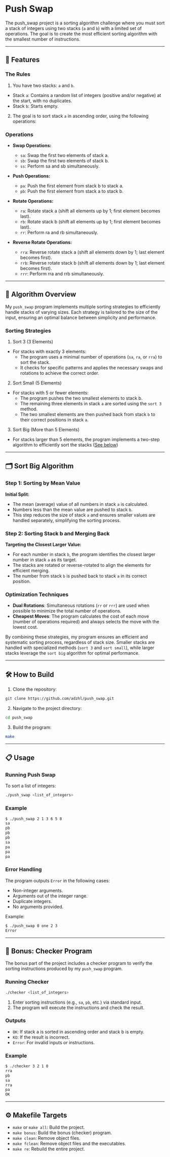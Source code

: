 # Push Swap
The push_swap project is a sorting algorithm challenge where you must sort a stack of integers using two stacks (`a` and `b`) with a limited set of operations. The goal is to create the most efficient sorting algorithm with the smallest number of instructions.

---

## 🚀 Features

### The Rules
1. You have two stacks: `a` and `b`.
  - Stack `a`: Contains a random list of integers (positive and/or negative) at the start, with no duplicates.
- Stack `b`: Starts empty.
2. The goal is to sort stack `a` in ascending order, using the following operations:

### Operations
- **Swap Operations:**

    - `sa`: Swap the first two elements of stack a.
    - `sb`: Swap the first two elements of stack b.
    - `ss`: Perform sa and sb simultaneously.

- **Push Operations:**

    - `pa`: Push the first element from stack b to stack a.
    - `pb`: Push the first element from stack a to stack b.

- **Rotate Operations:**

    - `ra`: Rotate stack a (shift all elements up by 1; first element becomes last).
    - `rb`: Rotate stack b (shift all elements up by 1; first element becomes last).
    - `rr`: Perform ra and rb simultaneously.

- **Reverse Rotate Operations:**

    - `rra`: Reverse rotate stack a (shift all elements down by 1; last element becomes first).
    - `rrb`: Reverse rotate stack b (shift all elements down by 1; last element becomes first).
    - `rrr`: Perform rra and rrb simultaneously.

---

## 🧠 Algorithm Overview
My `push_swap` program implements multiple sorting strategies to efficiently handle stacks of varying sizes. Each strategy is tailored to the size of the input, ensuring an optimal balance between simplicity and performance.

### **Sorting Strategies**
1. Sort 3 (3 Elements)
- For stacks with exactly 3 elements:
    - The program uses a minimal number of operations (`sa`, `ra`, or `rra`) to sort the stack.
    - It checks for specific patterns and applies the necessary swaps and rotations to achieve the correct order.
      
2. Sort Small (5 Elements)
- For stacks with 5 or fewer elements:
    - The program pushes the two smallest elements to stack b.
    - The remaining three elements in stack `a` are sorted using the `sort 3` method.
    - The two smallest elements are then pushed back from stack `b` to their correct positions in stack `a`.
      
3. Sort Big (More than 5 Elements)
- For stacks larger than 5 elements, the program implements a two-step algorithm to efficiently sort the stacks ([See below](#sort-big-algorithm))

---

##  🗂️ Sort Big Algorithm
### **Step 1: Sorting by Mean Value**
**Initial Split:**
- The mean (average) value of all numbers in stack `a` is calculated.
- Numbers less than the mean value are pushed to stack `b`.
- This step reduces the size of stack `a` and ensures smaller values are handled separately, simplifying the sorting process.
  
### **Step 2: Sorting Stack b and Merging Back**
**Targeting the Closest Larger Value:**
- For each number in stack `b`, the program identifies the closest larger number in stack `a` as its target.
- The stacks are rotated or reverse-rotated to align the elements for efficient merging.
- The number from stack `b` is pushed back to stack `a` in its correct position.

### Optimization Techniques
- **Dual Rotations**: Simultaneous rotations (`rr` or `rrr`) are used when possible to minimize the total number of operations.
- **Cheapest Moves**: The program calculates the cost of each move (number of operations required) and always selects the move with the lowest cost.
  
By combining these strategies, my program ensures an efficient and systematic sorting process, regardless of stack size. Smaller stacks are handled with specialized methods (`sort 3` and `sort small`), while larger stacks leverage the `sort big` algorithm for optimal performance.

---

## 🛠️ How to Build
1. Clone the repository:
```bash
git clone https://github.com/adzhl/push_swap.git
```
2. Navigate to the project directory:
```bash
cd push_swap
```
3. Build the program:
```bash
make
```

---

## 📋 Usage
### Running Push Swap
To sort a list of integers:

```bash
./push_swap <list_of_integers>
```

### Example
```bash
$ ./push_swap 2 1 3 6 5 8
sa
pb
pb
pb
sa
pa
pa
pa
```

### Error Handling
The program outputs `Error` in the following cases:

- Non-integer arguments.
- Arguments out of the integer range.
- Duplicate integers.
- No arguments provided.

Example:

```bash
$ ./push_swap 0 one 2 3
Error
```

---

## 🧩 Bonus: Checker Program
The bonus part of the project includes a checker program to verify the sorting instructions produced by my `push_swap` program.

### Running Checker
```bash
./checker <list_of_integers>
```

1. Enter sorting instructions (e.g., `sa`, `pb`, etc.) via standard input.
2. The program will execute the instructions and check the result.
   
### Outputs
- `OK`: If stack a is sorted in ascending order and stack b is empty.
- `KO`: If the result is incorrect.
- `Error`: For invalid inputs or instructions.

### Example
```bash
$ ./checker 3 2 1 0
rra
pb
sa
rra
pa
OK
```

---

## ⚙️ Makefile Targets
- `make` or `make all`: Build the project.
- `make bonus`: Build the bonus (checker) program.
- `make clean`: Remove object files.
- `make fclean`: Remove object files and the executables.
- `make re`: Rebuild the entire project.
